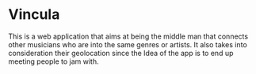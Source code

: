 # Vincula

This is a web application that aims at being the middle man that connects other musicians who are into the same genres or artists. It also takes into consideration their geolocation since the Idea of the app is to end up meeting people to jam with.

